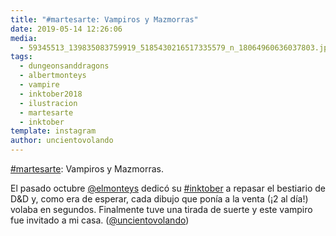 ```yaml
---
title: "#martesarte: Vampiros y Mazmorras"
date: 2019-05-14 12:26:06
media: 
  - 59345513_139835083759919_5185430216517335579_n_18064960636037803.jpg
tags: 
  - dungeonsanddragons
  - albertmonteys
  - vampire
  - inktober2018
  - ilustracion
  - martesarte
  - inktober
template: instagram
author: uncientovolando
---
```


[#martesarte](/tags/martesarte): Vampiros y Mazmorras.

El pasado octubre [@elmonteys](https://instagram.com/elmonteys) dedicó su [#inktober](/tags/inktober) a repasar el bestiario de D&D y, como era de esperar, cada dibujo que ponía a la venta (¡2 al día!) volaba en segundos. Finalmente tuve una tirada de suerte y este vampiro fue invitado a mi casa. ([@uncientovolando](https://instagram.com/uncientovolando))
